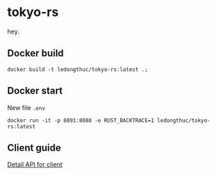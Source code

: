 # tokyo-rs

hey.

## Docker build

```
docker build -t ledongthuc/tokyo-rs:latest .;
```

## Docker start

New file `.env`

```
docker run -it -p 8091:8080 -e RUST_BACKTRACE=1 ledongthuc/tokyo-rs:latest
```

## Client guide

[Detail API for client](GUIDE.md)
